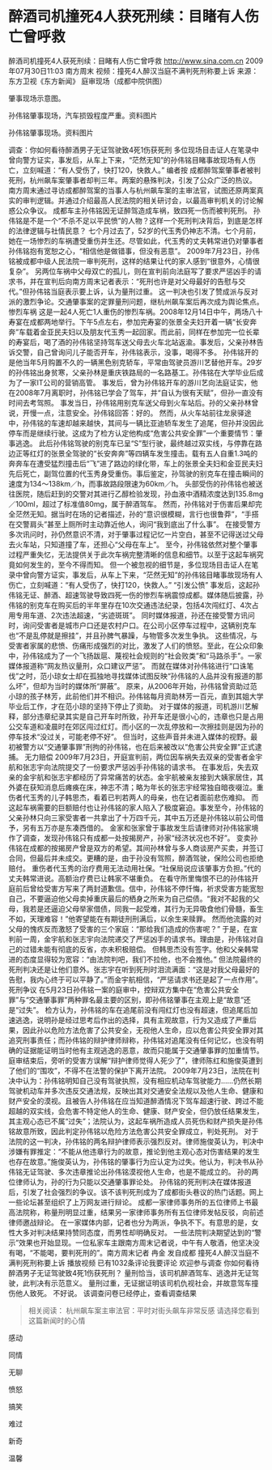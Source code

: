 # 醉酒司机撞死4人获死刑续：目睹有人伤亡曾呼救

醉酒司机撞死4人获死刑续：目睹有人伤亡曾呼救
http://www.sina.com.cn  2009年07月30日11:03  南方周末
视频：撞死4人醉汉当庭不满判死刑称要上诉  来源：东方卫视《东方新闻》
庭审现场（成都中院供图）

肇事现场示意图。

孙伟铭肇事现场，汽车损毁程度严重。资料图片

孙伟铭肇事现场。资料图片

调查：你如何看待醉酒男子无证驾驶致4死1伤获死刑
多位现场目击证人在笔录中曾向警方证实，事发后，从车上下来，“茫然无知”的孙伟铭目睹事故现场有人伤亡，立刻喊道：“有人受伤了，快打120，快救人。”
编者按
成都醉驾案肇事者被判死刑，杭州飙车案肇事者却判三年。两案的悬殊判决，引发了公众广泛的热议。
南方周末通过寻访成都醉驾案的当事人与杭州飙车案的主审法官，试图还原两案真实的审判逻辑。并通过介绍最高人民法院的相关研讨会，以最高审判机关的讨论解惑公众争议。
成都车主孙伟铭因无证醉驾造成车祸，致四死一伤而被判死刑。
孙伟铭是不是一个“不杀不足以平民愤”的人物？这样一个死刑判决背后，到底是怎样的法律逻辑与社情民意？
七个月过去了，52岁的代玉秀仍神志不清。七个月前，她在一场惨烈的车祸遭受重伤并生还。尽管如此，代玉秀的丈夫韩常进仍对肇事者孙伟铭抱有宽恕之心，“相信他是做错事，但没有恶意”。
2009年7月23日，孙伟铭被成都中级人民法院一审判死刑，这样的结果让代的家人感到“很意外，心情很复杂”。
另两位车祸中父母双亡的孤儿，则在宣判前向法庭写了要求严惩凶手的请求书，并在宣判后向南方周末记者表示：“死刑也许是对父母最好的告慰与交代。”但孙伟铭当庭表示要上诉，认为量刑过重。
这一判决也引发了赞成派与反对派的激烈争论。交通肇事案的定罪量刑问题，继杭州飙车案后再次成为舆论焦点。
惨烈车祸
这是一起4人死亡1人重伤的惨烈车祸。2008年12月14日中午，两场八十寿宴在成都两地举行。下午5点左右，参加完寿宴的张景全夫妇开着一辆“长安奔奔”车载着金亚民夫妇以及朋友代玉秀一起回家。而此前，同样在参加完一位长辈的寿宴后，喝了酒的孙伟铭坚持驾车送父母去火车北站返渝。事发后，父亲孙林告诉交警，自己曾询问儿子能否开车，孙伟铭表示，没事，喝得不多。
孙伟铭开的是他当年5月购置不久的一辆黑色别克轿车，平常由驾驶员游川艺替他开车。29岁的孙伟铭出身贫寒，父亲孙林是重庆铁路局的一名路基工。孙伟铭在大学毕业后成为了一家IT公司的营销高管。
事发后，曾为孙伟铭开车的游川艺向法庭证实，他在2008年7月离职时，孙伟铭已学会了驾车，并“自认为很有天赋”，但孙一直没有时间去考驾照。
事发当日，孙伟铭用别克车送父母到火车站后。孙的父亲孙林曾说，开慢一点，注意安全。孙伟铭回答：好的。
然而，从火车站前往龙泉驿途中，孙伟铭的车速却越来越快，其间与一辆比亚迪轿车发生了追尾，但孙并没因此停车而是继续行驶。这成为了检方认定他构成“危害公共安全罪”一个重要情节：肇事逃逸。
此后孙伟铭驾驶的别克车已呈“S”型行驶，最终越过双实线，与停靠在路边正等红灯的张景全驾驶的“长安奔奔”等四辆车发生撞击。载有五人自重1.3吨的奔奔车在遭受猛烈撞击后“飞”进了路边的绿化带，车上的张景全夫妇和金亚民夫妇先后死亡，副驾位置的代玉秀身受重伤。事后鉴定，孙驾驶的别克车在撞击瞬间的速度为134～138km／h，而事故路段限速为60km／h。
头部受伤的孙伟铭也被送往医院，随后赶到的交警对其进行乙醇检验发现，孙血液中酒精浓度达到135.8mg／100ml，超过了标准值80mg，属于醉酒驾车。
然而，孙伟铭对于伤害后果却完全茫然无知。据当时在场的记者描述，孙的“意识很模糊，言行也很鲁莽”，“手搭在交警肩头”甚至上厕所时主动靠近他人，询问“我到底出了什么事”。
在接受警方多次讯问时，孙仍然意识不清，对于肇事过程记忆一片空白，甚至不记得送过父母去火车站，只知道撞了车，还担心“父母在车上”。
至今，孙伟铭依然对整个肇事过程严重失忆，无法提供关于此次车祸完整清晰的信息和细节。以至于这起车祸究竟如何发生的，至今不得而知。
但一个被忽视的细节是，多位现场目击证人在笔录中曾向警方证实，事发后，从车上下来，“茫然无知”的孙伟铭目睹事故现场有人伤亡，立刻喊道：“有人受伤了，快打120，快救人。”
“引发公愤”
事发后，这起孙伟铭无证、醉酒、超速驾驶导致四死一伤的惨烈车祸震惊成都。媒体随后披露，孙伟铭的别克车在购买后的半年里存在10次交通违法纪录，包括4次闯红灯、4次占用专用车道、2次违法超速，“劣迹斑斑”。
同时媒体报道，孙还在接受警方讯问时，询问受害者是城市户口还是农村户口。在公司小区停车过程中，这辆别克车也“不是乱停就是擦挂”，并且孙脾气暴躁，与物管多次发生争执。
这些情况，与受害者家属的悲愤、伤痛形成强烈的对比，激发了人们的愤怒。至此，在公众印象中，孙伟铭成为了一个飞扬跋扈、蔑视社会规则的“社会败类”和“马路杀手”。一家媒体报道称“网友热议量刑，众口建议严惩”。
而就在媒体对孙伟铭进行“口诛笔伐”之时，范小琼女士却在孤独地寻找媒体试图反映“孙伟铭的人品并没有报道的那么坏”，但却为当时的媒体所“屏蔽”。
原来，从2006年开始，孙伟铭曾资助过范小琼的孩子林芳，此前他们并不相识。孙伟铭每月资助林芳一百元，直到其姐大学毕业后工作，才在范小琼的坚持下停止了资助。
对于媒体的报道，司机游川艺解释，部分违章纪录其实是自己开车时所致，孙开车还是很小心的，违章也只是占用公交车道和凌晨时在郊区闯过红灯。而小区的一次乱停放和一次擦挂则是因为孙的停车技术“没过关，可能老停不好”。
但当时，这些声音并未进入媒体的视野。最初被警方以“交通肇事罪”刑拘的孙伟铭，也在后来被改以“危害公共安全罪”正式逮捕。
无力赔偿
2009年7月23日，开庭宣判前，两位因车祸失去双亲的受害者金宇航和张志宇向法院提交了一份要求严惩凶手孙伟铭的请求书。
在事发后，失去双亲的金宇航和张志宇都经历了异常痛苦的状态。金宇航被亲友接到大姨家居住，其外婆在获知消息后瘫痪在床，神志不清；略为年长的张志宇经常独自暗夜啜泣。重伤者代玉秀的儿子韩思杰，看着已判若两人的母亲，也在记者面前悲伤难抑。
而这起车祸需要的巨额赔付也让孙伟铭的家人陷入了极度窘迫。事发至今，孙伟铭的父亲孙林只向三家受害者一共拿出了十万四千元，其中五万还是孙伟铭以前公司借予，另有五万亦是东凑西借的。
金家和张家曾于事故发生后请律师对孙伟铭家境作了调查，发现孙伟铭只有成都一处按揭房产，孙家“经济状况也不好”。
变卖孙伟铭在成都的按揭房产曾是双方的希望。其间孙林曾与多人商谈房产买卖，并签订合同，但最后并未成交。更糟的是，由于孙没有驾照，醉酒驾驶，保险公司也拒绝赔付。
重伤者代玉秀的治疗费用无法动用社保。“社保局说应该肇事方负担。”代的丈夫韩常进说。高额治疗费已让韩家不堪重负。
在看守所里悔恨不已的孙伟铭开庭前后曾给受害方写来了两封道歉信。信中，孙伟铭不停忏悔，祈求受害方能宽恕自己，不要逼迫他父母卖掉重庆最后的栖身之所来为自己偿债。“我对不起我的父母，我若是还逼迫父母举家借债，同我一起受难，其行为无异吸食他们骨髓，畜生不如，天理难容！”他寄望能在有期徒刑刑满后，以余生来赎罪。
然而他流露的对父母的愧疚反而激怒了受害的三个家庭：“那给我们造成的伤害呢？”
于是，在宣判前一周，金宇航和张志宇向法院递交了严惩凶手的请求书。理由是，孙伟铭对自己的过错未能有彻底的反省，亦未积极赔偿。
但韩思杰没有签字。他和父亲韩常进的态度显得较为宽容：“由法院判吧，我们不拉他，也不会推他。”
但法院最终的死刑判决还是让他们意外。张志宇在听到死刑时泪流满面：“这是对我父母最好的告慰，我内心终于可以平静了。”而金宇航相信，“严惩请求书还是起了一点作用”。
死刑争议
在5月23日孙伟铭一案的庭审中，控辩双方集中在“危害公共安全罪”与“交通肇事罪”两种罪名最主要的区别，即孙伟铭肇事在主观上是“故意”还是“过失”。
检方认为，孙伟铭的车在追尾前没有闯红灯也没有超速，但追尾后加速逃逸，说明孙是经过思考后作出的选择，具有主观故意，行为又造成了严重后果，因此孙以危险方法危害了公共安全，无视他人生命，应以危害公共安全罪对其追究刑事责任；而孙伟铭的辩护律师辩称，孙伟铭对追尾没有任何记忆，也没有明确的证据能证明当时他有主观逃逸的恶意，故而只能属于交通肇事罪的加重情节。
庭审结束后，旁听的受害方误解“辩护律师觉得人死少了”，律师陈红和施俊英遭到了他们的“围攻”，不得不在法警的保护下离开法院。
2009年7月23日，法院在判决中认为：孙伟铭明知自己没有驾驶执照，没有相应机动车驾驶能力……仍然长期驾驶机动车并多次违反交通法规，反映出其对交通安全法规以及他人生命、健康和财产安全的漠视。且被告人孙伟铭在应当知道醉酒情况下驾车超速行驶、跨过不能超越的双实线，会危害不特定他人的生命、健康、财产安全，但仍放任结果发生，其主观心态已不属“过失”；法院认为，这起车祸所造成人员死伤和财产损失是孙伟铭故意所致，因此判定孙伟铭以危险方法危害公共安全罪成立，判处死刑。
对于法院的这一判决，孙伟铭的两名辩护律师表示强烈反对。律师施俊英认为，判决中涉嫌有罪推定：“不能从他违章行为的故意，推论到他主观心态对伤害结果的发生也存在故意。”施俊英认为，孙伟铭的肇事行为应认定为过失。他认为，判决书从孙伟铭无证驾驶、多次违章推论出孙伟铭漠视他人生命，也是不能成立的。
孙的两位律师认为，孙的行为只能以交通肇事罪论处。
孙伟铭的死刑判决在媒体报道后，引发了社会强烈的争议。该不该判死刑成为了成都街头巷议的热门话题。网上一些论坛甚至组织了上万网友进行辩论。
成都一家律师事务所的五位律师上书最高法院称，称量刑明显过重，结果另一家律师事务所有五位律师发帖反驳，向前述律师邀战辩论。
在一家媒体内部，记者也分为两派，争执不下。有意思的是，女性大多对判决结果持赞同态度，而男性却明确反对。
一些法院判决期望达到的“警示”效果也开始显现。一位私家车主跟南方周末记者说，中午有人敬酒，他坚决没有喝，“不能喝，要判死刑的”。南方周末记者 冉金 发自成都
    撞死4人醉汉当庭不满判死刑称要上诉
播放视频
已有1032条评论我要评论
欢迎参与调查
你如何看待醉酒男子无证驾驶致4死1伤获死刑？
量刑恰当，该司机醉酒驾车、逃逸并无证驾驶，此判决有示范意义。
量刑过重，无证据证明该司机仇视社会，并故意驾车撞伤他人致死。
不好说。
该调查问卷已经停止，查看调查结果
> 相关阅读：
杭州飙车案主审法官：平时对街头飙车非常反感
请选择您看到这篇新闻时的心情

感动

同情

无聊

愤怒

搞笑

难过

新奇

温馨

